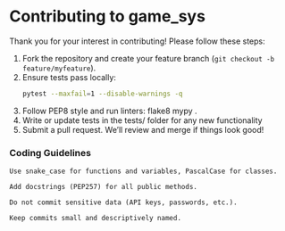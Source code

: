 # Contributing to game_sys

Thank you for your interest in contributing! Please follow these steps:

1. Fork the repository and create your feature branch (`git checkout -b feature/myfeature`).  
2. Ensure tests pass locally:  
   ```bash
   pytest --maxfail=1 --disable-warnings -q
3. Follow PEP8 style and run linters:
    flake8
    mypy .
4. Write or update tests in the tests/ folder for any new functionality
5. Submit a pull request. We’ll review and merge if things look good!
### Coding Guidelines
    Use snake_case for functions and variables, PascalCase for classes.

    Add docstrings (PEP257) for all public methods.

    Do not commit sensitive data (API keys, passwords, etc.).

    Keep commits small and descriptively named.